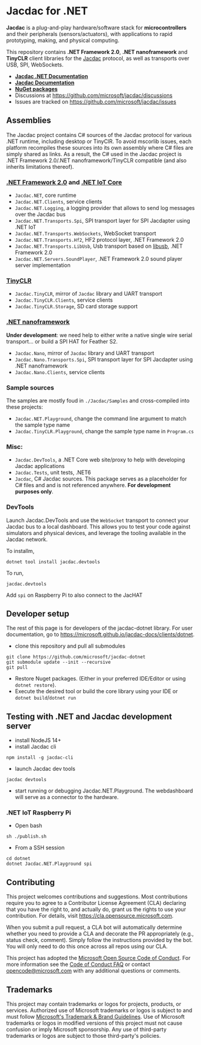 # Jacdac for .NET

**Jacdac** is a plug-and-play hardware/software stack 
for **microcontrollers** and their peripherals (sensors/actuators), 
with applications to rapid prototyping, making, and physical computing. 

This repository contains **.NET Framework 2.0**, **.NET nanoframework** and **TinyCLR** client libraries for the [Jacdac](https://aka.ms/jacdac) protocol,
as well as transports over USB, SPI, WebSockets.

* **[Jacdac .NET Documentation](https://microsoft.github.io/jacdac-docs/clients/dotnet)**
* **[Jacdac Documentation](https://aka.ms/jacdac/)**
* **[NuGet packages](https://www.nuget.org/profiles/Jacdac)**
* Discussions at https://github.com/microsoft/jacdac/discussions
* Issues are tracked on https://github.com/microsoft/jacdac/issues

## Assemblies

The Jacdac project contains C# sources of the Jacdac protocol for various .NET runtime, including desktop or TinyClR.
To avoid mscorlib issues, each platform recompiles these sources into its own assembly where C# files are simply shared as links.
As a result, the C# used in the Jacdac project is .NET Framework 2.0/.NET nanoframework/TinyCLR compatible (and also inherits limitations thereof).

### [.NET Framework 2.0](https://dotnet.microsoft.com/en-us/) and [.NET IoT Core](https://dotnet.microsoft.com/en-us/apps/iot)

  - `Jacdac.NET`, core runtime
  - `Jacdac.NET.Clients`, service clients
  - `Jacdac.NET.Logging`, a logging provider that allows to send log messages over the Jacdac bus
  - `Jacdac.NET.Transports.Spi`, SPI transport layer for SPI Jacdapter using .NET IoT
  - `Jacdac.NET.Transports.WebSockets`, WebSocket transport
  - `Jacdac.NET.Transports.Hf2`, HF2 protocol layer, .NET Framework 2.0
  - `Jacdac.NET.Transports.LibUsb`, Usb transport based on [libusb](https://libusb.info/), .NET Framework 2.0
  - `Jacdac.NET.Servers.SoundPlayer`, .NET Framework 2.0 sound player server implementation

### [TinyCLR](https://www.ghielectronics.com/tinyclr/)

  - `Jacdac.TinyCLR`, mirror of `Jacdac` library and UART transport
  - `Jacdac.TinyCLR.Clients`, service clients
  - `Jacdac.TinyCLR.Storage`, SD card storage support

### [.NET nanoframework](https://www.nanoframework.net/)

**Under development**: we need help to either write a native single wire serial transport... or build a SPI HAT for Feather S2.

  - `Jacdac.Nano`, mirror of `Jacdac` library and UART transport
  - `Jacdac.Nano.Transports.Spi`, SPI transport layer for SPI Jacdapter using .NET nanoframework
  - `Jacdac.Nano.Clients`, service clients

### Sample sources

The samples are mostly foud in `./Jacdac/Samples` and cross-compiled into these projects:
- `Jacdac.NET.Playground`, change the command line argument to match the sample type name
- `Jacdac.TinyCLR.Playground`, change the sample type name in `Program.cs`

### Misc:

  - `Jacdac.DevTools`, a .NET Core web site/proxy to help with developing Jacdac applications
  - `Jacdac.Tests`, unit tests, .NET6
  - `Jacdac`, C# Jacdac sources. This package serves as a placeholder for C# files and
    and is not referenced anywhere. **For development purposes only**.

### DevTools

Launch Jacdac.DevTools and use the `WebSocket` transport to connect your Jacdac bus to a local dashboard.
This allows you to test your code against simulators and physical devices, and leverage the tooling
available in the Jacdac network.

To installm,
```
dotnet tool install jacdac.devtools
```

To run,
```
jacdac.devtools
```

Add `spi` on Raspberry Pi to also connect to the JacHAT

## Developer setup

The rest of this page is for developers of the jacdac-dotnet library. For user documentation, go to https://microsoft.github.io/jacdac-docs/clients/dotnet.

* clone this repository and pull all submodules
```
git clone https://github.com/microsoft/jacdac-dotnet
git submodule update --init --recursive
git pull
```

* Restore Nuget packages. (Either in your preferred IDE/Editor or using `dotnet restore`).
* Execute the desired tool or build the core library using your IDE or `dotnet build`/`dotnet run`

## Testing with .NET and Jacdac development server

* install NodeJS 14+
* install Jacdac cli
```
npm install -g jacdac-cli
```

* launch Jacdac dev tools
```
jacdac devtools
```

* start running or debugging Jacdac.NET.Playground. The webdashboard will serve as a connector to the hardware.

### .NET IoT Raspberry Pi

* Open bash

```
sh ./publish.sh
```

* From a SSH session
```
cd dotnet
dotnet Jacdac.NET.Playground spi
```

## Contributing

This project welcomes contributions and suggestions.  Most contributions require you to agree to a
Contributor License Agreement (CLA) declaring that you have the right to, and actually do, grant us
the rights to use your contribution. For details, visit https://cla.opensource.microsoft.com.

When you submit a pull request, a CLA bot will automatically determine whether you need to provide
a CLA and decorate the PR appropriately (e.g., status check, comment). Simply follow the instructions
provided by the bot. You will only need to do this once across all repos using our CLA.

This project has adopted the [Microsoft Open Source Code of Conduct](https://opensource.microsoft.com/codeofconduct/).
For more information see the [Code of Conduct FAQ](https://opensource.microsoft.com/codeofconduct/faq/) or
contact [opencode@microsoft.com](mailto:opencode@microsoft.com) with any additional questions or comments.

## Trademarks

This project may contain trademarks or logos for projects, products, or services. Authorized use of Microsoft 
trademarks or logos is subject to and must follow 
[Microsoft's Trademark & Brand Guidelines](https://www.microsoft.com/en-us/legal/intellectualproperty/trademarks/usage/general).
Use of Microsoft trademarks or logos in modified versions of this project must not cause confusion or imply Microsoft sponsorship.
Any use of third-party trademarks or logos are subject to those third-party's policies.
